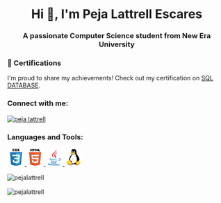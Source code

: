 <h1 align="center">Hi 👋, I'm Peja Lattrell Escares</h1>
<h3 align="center">A passionate Computer Science student from New Era University</h3>

<h3 align="left">💼 Certifications</h3>
<p align="left">
  I'm proud to share my achievements! Check out my certification on <a href="https://courses.cognitiveclass.ai/certificates/fcbdda18e00e46debf5885f1a7d8b281" target="_blank">SQL DATABASE</a>.
</p>

<h3 align="left">Connect with me:</h3>
<p align="left">
  <a href="https://fb.com/peja lattrell" target="blank"><img align="center" src="https://raw.githubusercontent.com/rahuldkjain/github-profile-readme-generator/master/src/images/icons/Social/facebook.svg" alt="peja lattrell" height="30" width="40" /></a>
</p>

<h3 align="left">Languages and Tools:</h3>
<p align="left">
  <a href="https://www.w3schools.com/css/" target="_blank" rel="noreferrer"> <img src="https://raw.githubusercontent.com/devicons/devicon/master/icons/css3/css3-original-wordmark.svg" alt="css3" width="40" height="40"/> </a>
  <a href="https://www.w3.org/html/" target="_blank" rel="noreferrer"> <img src="https://raw.githubusercontent.com/devicons/devicon/master/icons/html5/html5-original-wordmark.svg" alt="html5" width="40" height="40"/> </a>
  <a href="https://www.java.com" target="_blank" rel="noreferrer"> <img src="https://raw.githubusercontent.com/devicons/devicon/master/icons/java/java-original.svg" alt="java" width="40" height="40"/> </a>
  <a href="https://www.linux.org/" target="_blank" rel="noreferrer"> <img src="https://raw.githubusercontent.com/devicons/devicon/master/icons/linux/linux-original.svg" alt="linux" width="40" height="40"/> </a>
</p>

<p><img align="center" src="https://github-readme-stats.vercel.app/api/top-langs?username=pejalattrell&show_icons=true&locale=en&layout=compact" alt="pejalattrell" /></p>

<!---
PejaLattrell/PejaLattrell is a ✨ special ✨ repository because its `README.md` (this file) appears on your GitHub profile.
You can click the Preview link to take a look at your changes.
--->

<p><img align="center" src="https://github-readme-stats.vercel.app/api/top-langs?username=pejalattrell&show_icons=true&locale=en&layout=compact" alt="pejalattrell" /></p>
<!---
PejaLattrell/PejaLattrell is a ✨ special ✨ repository because its `README.md` (this file) appears on your GitHub profile.
You can click the Preview link to take a look at your changes.
--->
